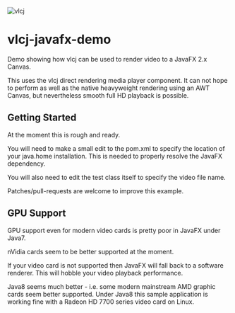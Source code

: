 ![vlcj](https://github.com/caprica/vlcj/raw/master/etc/vlcj-logo.png "vlcj")

vlcj-javafx-demo
================

Demo showing how vlcj can be used to render video to a JavaFX 2.x Canvas.

This uses the vlcj direct rendering media player component. It can not hope to perform as well as the native heavyweight rendering using an AWT Canvas, but nevertheless smooth full HD playback is possible.


Getting Started
---------------

At the moment this is rough and ready.

You will need to make a small edit to the pom.xml to specify the location of your java.home installation. This is needed to properly resolve the JavaFX dependency.

You will also need to edit the test class itself to specify the video file name.
 
Patches/pull-requests are welcome to improve this example.


GPU Support
-----------

GPU support even for modern video cards is pretty poor in JavaFX under Java7.

nVidia cards seem to be better supported at the moment.

If your video card is not supported then JavaFX will fall back to a software renderer. This will hobble your video playback performance.

Java8 seems much better - i.e. some modern mainstream AMD graphic cards seem better supported. Under Java8 this sample application is working fine with a Radeon HD 7700 series video card on Linux.
